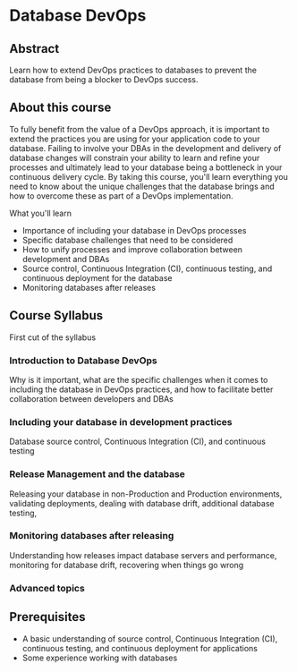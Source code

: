 # Database DevOps 

## Abstract
Learn how to extend DevOps practices to databases to prevent the database from being a blocker to DevOps success. 
 
## About this course 
To fully benefit from the value of a DevOps approach, it is important to extend the practices you are using for your application code to your database. Failing to involve your DBAs in the development and delivery of database changes will constrain your ability to learn and refine your processes and ultimately lead to your database being a bottleneck in your continuous delivery cycle.  By taking this course, you'll learn everything you need to know about the unique challenges that the database brings and how to overcome these as part of a DevOps implementation. 
 
What you'll learn 
* Importance of including your database in DevOps processes 
* Specific database challenges that need to be considered  
* How to unify processes and improve collaboration between development and DBAs 
* Source control, Continuous Integration (CI), continuous testing, and continuous deployment for the database 
* Monitoring databases after releases 
 
## Course Syllabus 
 
First cut of the syllabus

### Introduction to Database DevOps  
Why is it important, what are the specific challenges when it comes to including the database in DevOps practices, and how to facilitate better collaboration between developers and DBAs 
 
### Including your database in development practices  
Database source control, Continuous Integration (CI), and continuous testing 
 
### Release Management and the database 
Releasing your database in non-Production and Production environments, validating deployments, dealing with database drift, additional database testing,  
 
### Monitoring databases after releasing 
Understanding how releases impact database servers and performance, monitoring for database drift, recovering when things go wrong 
 
### Advanced topics 
 
 
## Prerequisites 
* A basic understanding of source control, Continuous Integration (CI), continuous testing, and continuous deployment for applications 
* Some experience working with databases  
 
